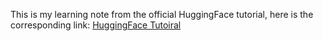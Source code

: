 This is my learning note from the official HuggingFace tutorial, here is the corresponding link: [HuggingFace Tutoiral](https://www.youtube.com/playlist?list=PLo2EIpI_JMQvWfQndUesu0nPBAtZ9gP1o)
